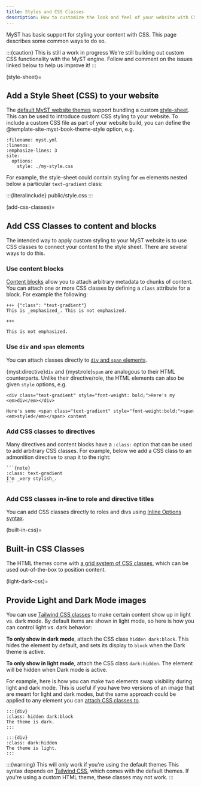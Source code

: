 ```yaml
---
title: Styles and CSS Classes
description: How to customize the look and feel of your website with CSS.
---
```


MyST has basic support for styling your content with CSS.
This page describes some common ways to do so.

:::{caution} This is still a work in progress
We're still building out custom CSS functionality with the MyST engine.
Follow and comment on the issues linked below to help us improve it!
:::

(style-sheet)=
## Add a Style Sheet (CSS) to your website

The [default MyST website themes](#default-web-themes) support bundling a custom [style-sheet](https://en.wikipedia.org/wiki/CSS). This can be used to introduce custom CSS styling to your website. To include a custom CSS file as part of your website build, you can define the @template-site-myst-book-theme-style option, e.g.

```{code} yaml
:filename: myst.yml
:linenos:
:emphasize-lines: 3
site:
  options:
    style: ./my-style.css
```

For example, the style-sheet could contain styling for `em` elements nested below a particular `text-gradient` class:

:::{literalinclude} public/style.css
:::

(add-css-classes)=
## Add CSS Classes to content and blocks

The intended way to apply custom styling to your MyST website is to use CSS classes to connect your content to the style sheet. There are several ways to do this.

### Use content blocks

[Content blocks](../blocks.md) allow you to attach arbitrary metadata to chunks of content.
You can attach one or more CSS classes by defining a `class` attribute for a block.
For example the following:

```{myst}
+++ {"class": "text-gradient"}
This is _emphasized_. This is not emphasized.

+++

This is not emphasized.
```

### Use `div` and `span` elements

You can attach classes directly to [`div` and `span` elements](#div-and-span).

{myst:directive}`div` and {myst:role}`span` are analogous to their HTML counterparts. Unlike their directive/role, the HTML elements can also be given `style` options, e.g.

```{myst}
<div class="text-gradient" style="font-weight: bold;">Here's my <em>div</em></div>

Here's some <span class="text-gradient" style="font-weight:bold;">span <em>styled</em></span> content
```

### Add CSS classes to directives

Many directives and content blocks have a `:class:` option that can be used to add arbitrary CSS classes.
For example, below we add a CSS class to an admonition directive to snap it to the right:

````{myst}
```{note}
:class: text-gradient
I'm _very stylish_.
```
````

### Add CSS classes in-line to role and directive titles

You can add CSS classes directly to roles and divs using [Inline Options syntax](./inline-options.md).

(built-in-css)=
## Built-in CSS Classes

The HTML themes come with [a grid system of CSS classes](https://jupyter-book.github.io/myst-theme/?path=/docs/components-grid-system--docs), which can be used out-of-the-box to position content.

(light-dark-css)=
## Provide Light and Dark Mode images

You can use [Tailwind CSS classes](https://tailwindcss.com/docs/dark-mode) to make certain content show up in light vs. dark mode. By default items are shown in light mode, so here is how you can control light vs. dark behavior:

**To only show in dark mode**, attach the CSS class `hidden dark:block`. This hides the element by default, and sets its display to `block` when the Dark theme is active.

**To only show in light mode**, attach the CSS class `dark:hidden`. The element will be hidden when Dark mode is active.

For example, here is how you can make two elements swap visibility during light and dark mode. This is useful if you have two versions of an image that are meant for light and dark modes, but the same approach could be applied to any element you can [attach CSS classes to](#add-css-classes).

````{myst}
:::{div}
:class: hidden dark:block
The theme is dark.
:::

:::{div}
:class: dark:hidden
The theme is light.
:::
````

:::{warning} This will only work if you're using the default themes
This syntax depends on [Tailwind CSS](https://tailwindcss.com/docs/dark-mode), which comes with the default themes. If you're using a custom HTML theme, these classes may not work.
:::
